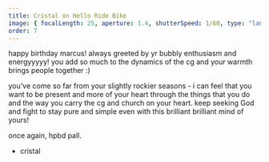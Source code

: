 ```yaml
---
title: Cristal on Hello Ride Bike
image: { focalLength: 25, aperture: 1.4, shutterSpeed: 1/60, type: "landscape" }
order: 7
---
```


happy birthday marcus! always greeted by yr bubbly enthusiasm and energyyyyy! you add so much to the dynamics of the cg and your warmth brings people together :)

you’ve come so far from your slightly rockier seasons - i can feel that you want to be present and more of your heart through the things that you do and the way you carry the cg and church on your heart. keep seeking God and fight to stay pure and simple even with this brilliant brilliant mind of yours!

once again, hpbd pall.

- cristal
